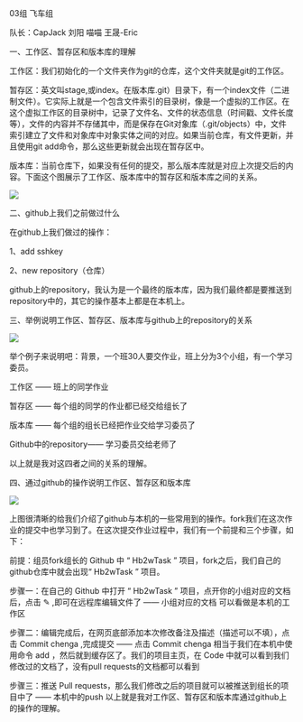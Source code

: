 03组 飞车组

队长：CapJack
刘阳
喵喵
王晟-Eric

一、工作区、暂存区和版本库的理解

工作区：我们初始化的一个文件夹作为git的仓库，这个文件夹就是git的工作区。

暂存区：英文叫stage,或index。在版本库.git）目录下，有一个index文件（二进制文件）。它实际上就是一个包含文件索引的目录树，像是一个虚拟的工作区。在这个虚拟工作区的目录树中，记录了文件名、文件的状态信息（时间戳、文件长度等），文件的内容并不存储其中，而是保存在Git对象库（.git/objects）中，文件索引建立了文件和对象库中对象实体之间的对应。如果当前仓库，有文件更新，并且使用git add命令，那么这些更新就会出现在暂存区中。

版本库：当前仓库下，如果没有任何的提交，那么版本库就是对应上次提交后的内容。下面这个图展示了工作区、版本库中的暂存区和版本库之间的关系。

![](http://upload-images.jianshu.io/upload_images/1804917-84c7db5bd62badfe.png?imageMogr2/auto-orient/strip%7CimageView2/2/w/1240)

二、github上我们之前做过什么

在github上我们做过的操作：

1、add sshkey

2、new repository（仓库）

github上的repository，我认为是一个最终的版本库，因为我们最终都是要推送到repository中的，其它的操作基本上都是在本机上。

三、举例说明工作区、暂存区、版本库与github上的repository的关系

![](http://upload-images.jianshu.io/upload_images/1804917-535d1a9ecc5526b9.png?imageMogr2/auto-orient/strip%7CimageView2/2/w/1240)

举个例子来说明吧：背景，一个班30人要交作业，班上分为3个小组，有一个学习委员。

工作区 —— 班上的同学作业

暂存区 —— 每个组的同学的作业都已经交给组长了

版本库 —— 每个组的组长已经把作业交给学习委员了

Github中的repository—— 学习委员交给老师了

以上就是我对这四者之间的关系的理解。

四、通过github的操作说明工作区、暂存区和版本库

![](http://upload-images.jianshu.io/upload_images/1804917-12e38f7504b77758.png?imageMogr2/auto-orient/strip%7CimageView2/2/w/1240)

上图很清晰的给我们介绍了github与本机的一些常用到的操作。fork我们在这次作业的提交中也学习到了。在这次提交作业过程中，我们有一个前提和三个步骤，如下：

前提：组员fork组长的 Github 中 “ Hb2wTask ” 项目，fork之后，我们自己的github仓库中就会出现“ Hb2wTask ” 项目。

步骤一：在自己的 Github 中打开 “ Hb2wTask ” 项目，点开你的小组对应的文档后，点击 ✎ ,即可在远程库编辑文件了 —— 小组对应的文档 可以看做是本机的工作区

步骤二：编辑完成后，在网页底部添加本次修改备注及描述（描述可以不填），点击 Commit chenga ,完成提交 —— 点击 Commit chenga 相当于我们在本机中使用命令 add ，然后就到缓存区了。我们的项目主页，在 Code 中就可以看到我们修改过的文档了，没有pull requests的文档都可以看到

步骤三：推送 Pull requests，那么我们修改之后的项目就可以被推送到组长的项目中了 —— 本机中的push
以上就是我对工作区、暂存区和版本库通过github上的操作的理解。

